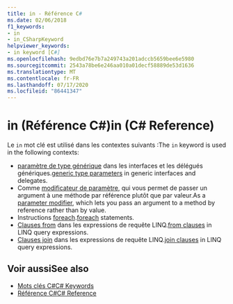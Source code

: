 ```yaml
---
title: in - Référence C#
ms.date: 02/06/2018
f1_keywords:
- in
- in_CSharpKeyword
helpviewer_keywords:
- in keyword [C#]
ms.openlocfilehash: 9edbd76e7b7a249743a201adccb5659bee6e5980
ms.sourcegitcommit: 2543a78be6e246aa010a01decf58889de53d1636
ms.translationtype: MT
ms.contentlocale: fr-FR
ms.lasthandoff: 07/17/2020
ms.locfileid: "86441347"
---
```

# <a name="in-c-reference"></a><span data-ttu-id="ce0ab-102">in (Référence C#)</span><span class="sxs-lookup"><span data-stu-id="ce0ab-102">in (C# Reference)</span></span>

<span data-ttu-id="ce0ab-103">Le `in` mot clé est utilisé dans les contextes suivants :</span><span class="sxs-lookup"><span data-stu-id="ce0ab-103">The `in` keyword is used in the following contexts:</span></span>  
  
- <span data-ttu-id="ce0ab-104">[paramètre de type générique](in-generic-modifier.md) dans les interfaces et les délégués génériques.</span><span class="sxs-lookup"><span data-stu-id="ce0ab-104">[generic type parameters](in-generic-modifier.md) in generic interfaces and delegates.</span></span>
- <span data-ttu-id="ce0ab-105">Comme [modificateur de paramètre](in-parameter-modifier.md), qui vous permet de passer un argument à une méthode par référence plutôt que par valeur.</span><span class="sxs-lookup"><span data-stu-id="ce0ab-105">As a [parameter modifier](in-parameter-modifier.md), which lets you pass an argument to a method by reference rather than by value.</span></span>
- <span data-ttu-id="ce0ab-106">Instructions [foreach](foreach-in.md).</span><span class="sxs-lookup"><span data-stu-id="ce0ab-106">[foreach](foreach-in.md) statements.</span></span>
- <span data-ttu-id="ce0ab-107">[Clauses from](from-clause.md) dans les expressions de requête LINQ.</span><span class="sxs-lookup"><span data-stu-id="ce0ab-107">[from clauses](from-clause.md) in LINQ query expressions.</span></span>
- <span data-ttu-id="ce0ab-108">[Clauses join](join-clause.md) dans les expressions de requête LINQ.</span><span class="sxs-lookup"><span data-stu-id="ce0ab-108">[join clauses](join-clause.md) in LINQ query expressions.</span></span>
  
## <a name="see-also"></a><span data-ttu-id="ce0ab-109">Voir aussi</span><span class="sxs-lookup"><span data-stu-id="ce0ab-109">See also</span></span>

- [<span data-ttu-id="ce0ab-110">Mots clés C#</span><span class="sxs-lookup"><span data-stu-id="ce0ab-110">C# Keywords</span></span>](index.md)
- [<span data-ttu-id="ce0ab-111">Référence C#</span><span class="sxs-lookup"><span data-stu-id="ce0ab-111">C# Reference</span></span>](../index.md)
